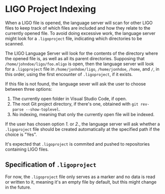 # LIGO Project Indexing

When a LIGO file is opened, the language server will scan for other LIGO files to keep track of which files are included and how they relate to the currently opened file. To avoid doing excessive work, the language server might look for a `.ligoproject` file, indicating which directories to be scanned.

The LIGO Language Server will look for the contents of the directory where the opened file is, as well as all its parent directories. Supposing that `/home/johndoe/ligo/foo.mligo` is open, then the language server will look for a `.ligoproject` file in `/home/jonhdoe/ligo`, `/home/jonhdoe`, `/home`, and `/`, in this order, using the first encounter of `.ligoproject`, if it exists.

If this file is not found, the language sever will ask the user to choose between three options:

1. The currently open folder in Visual Studio Code, if open.
2. The root Git project directory, if there's one, obtained with `git rev-parse --show-toplevel`.
3. No indexing, meaning that only the currently open file will be indexed.

If the user has chosen option *1.* or *2.*, the language server will ask whether a `.ligoproject` file should be created automatically at the specified path if the choice is "Yes".

It's expected that `.ligoproject` is commited and pushed to repositories containing LIGO files.

## Specification of `.ligoproject`

For now, the `.ligoproject` file only serves as a marker and no data is read or written to it, meaning it's an empty file by default, but this might change in the future.
